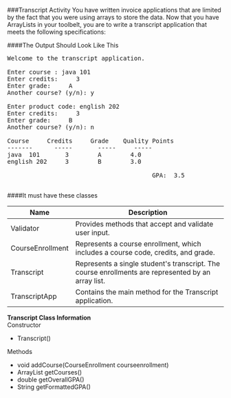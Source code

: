 <!--djw:done-->
###Transcript Activity
You have written invoice applications that are limited by the fact that you were using arrays to store the data. Now that you have ArrayLists in your toolbelt, you are to write a transcript application that meets the following specifications:

####The Output Should Look Like This
<pre>
Welcome to the transcript application.

Enter course : java 101
Enter credits:     3
Enter grade:     A
Another course? (y/n): y

Enter product code: english 202
Enter credits:     3
Enter grade:     B
Another course? (y/n): n

Course     Credits     Grade    Quality Points
-------      -----       -----     -----
java  101       3        A        4.0
english 202     3        B        3.0

                                        GPA:  3.5

</pre>

####It must have these classes

Name|Description
---|---
Validator|Provides methods that accept and validate user input.
CourseEnrollment|Represents a course enrollment, which includes a course code, credits, and grade.
Transcript|Represents a single student's transcript. The course enrollments are represented by an array list.
TranscriptApp|Contains the main method for the Transcript application.

**Transcript Class Information**<br/>
Constructor<br/>
* Transcript()

Methods<br/>
* void addCourse(CourseEnrollment courseenrollment)
* ArrayList getCourses()
* double getOverallGPA()
* String getFormattedGPA()